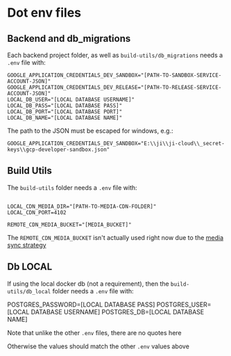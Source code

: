 # Dot env files

## Backend and db_migrations

Each backend project folder, as well as `build-utils/db_migrations` needs a `.env` file with:

```
GOOGLE_APPLICATION_CREDENTIALS_DEV_SANDBOX="[PATH-TO-SANDBOX-SERVICE-ACCOUNT-JSON]"
GOOGLE_APPLICATION_CREDENTIALS_DEV_RELEASE="[PATH-TO-RELEASE-SERVICE-ACCOUNT-JSON]"
LOCAL_DB_USER="[LOCAL DATABASE USERNAME]"
LOCAL_DB_PASS="[LOCAL DATABASE PASS]"
LOCAL_DB_PORT="[LOCAL DATABASE PORT]"
LOCAL_DB_NAME="[LOCAL DATABASE NAME]"
```

The path to the JSON must be escaped for windows, e.g.:

```
GOOGLE_APPLICATION_CREDENTIALS_DEV_SANDBOX="E:\\ji\\ji-cloud\\_secret-keys\\gcp-developer-sandbox.json"
```

## Build Utils

The `build-utils` folder needs a `.env` file with:

```

LOCAL_CDN_MEDIA_DIR="[PATH-TO-MEDIA-CDN-FOLDER]"
LOCAL_CDN_PORT=4102

REMOTE_CDN_MEDIA_BUCKET="[MEDIA_BUCKET]"
```

The `REMOTE_CDN_MEDIA_BUCKET` isn't actually used right now due to the [media sync strategy](../media/media.md)

## Db LOCAL

If using the local docker db (not a requirement), then the `build-utils/db_local` folder needs a `.env` file with:

POSTGRES_PASSWORD=[LOCAL DATABASE PASS]
POSTGRES_USER=[LOCAL DATABASE USERNAME]
POSTGRES_DB=[LOCAL DATABASE NAME]

Note that unlike the other `.env` files, there are no quotes here

Otherwise the values should match the other `.env` values above

